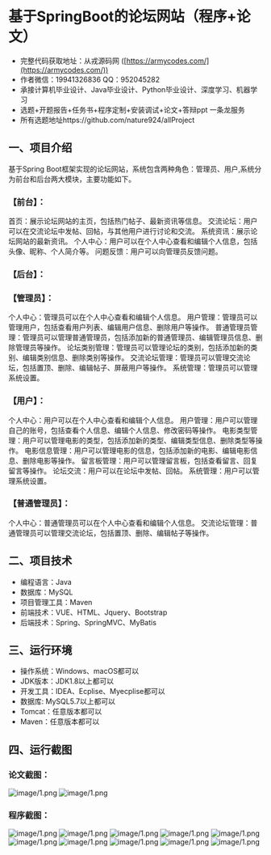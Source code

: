 基于SpringBoot的论坛网站（程序+论文）
=
- 完整代码获取地址：从戎源码网 ([https://armycodes.com/](https://armycodes.com/))
- 作者微信：19941326836  QQ：952045282 
- 承接计算机毕业设计、Java毕业设计、Python毕业设计、深度学习、机器学习
- 选题+开题报告+任务书+程序定制+安装调试+论文+答辩ppt 一条龙服务
- 所有选题地址https://github.com/nature924/allProject

一、项目介绍
---
基于Spring Boot框架实现的论坛网站，系统包含两种角色：管理员、用户,系统分为前台和后台两大模块，主要功能如下。
### 【前台】：
首页：展示论坛网站的主页，包括热门帖子、最新资讯等信息。
交流论坛：用户可以在交流论坛中发帖、回帖，与其他用户进行讨论和交流。
系统资讯：展示论坛网站的最新资讯。
个人中心：用户可以在个人中心查看和编辑个人信息，包括头像、昵称、个人简介等。
问题反馈：用户可以向管理员反馈问题。

### 【后台】：
### 【管理员】：
个人中心：管理员可以在个人中心查看和编辑个人信息。
用户管理：管理员可以管理用户，包括查看用户列表、编辑用户信息、删除用户等操作。
普通管理员管理：管理员可以管理普通管理员，包括添加新的普通管理员、编辑管理员信息、删除管理员等操作。
论坛类别管理：管理员可以管理论坛的类别，包括添加新的类别、编辑类别信息、删除类别等操作。
交流论坛管理：管理员可以管理交流论坛，包括置顶、删除、编辑帖子、屏蔽用户等操作。
系统管理：管理员可以管理系统设置。

### 【用户】：



个人中心：用户可以在个人中心查看和编辑个人信息。
用户管理：用户可以管理自己的账号，包括查看个人信息、编辑个人信息、修改密码等操作。
电影类型管理：用户可以管理电影的类型，包括添加新的类型、编辑类型信息、删除类型等操作。
电影信息管理：用户可以管理电影的信息，包括添加新的电影、编辑电影信息、删除电影等操作。
留言板管理：用户可以管理留言板，包括查看留言、回复留言等操作。
论坛交流：用户可以在论坛中发帖、回帖。
系统管理：用户可以管理系统设置。

### 【普通管理员】：
个人中心：普通管理员可以在个人中心查看和编辑个人信息。
交流论坛管理：普通管理员可以管理交流论坛，包括置顶、删除、编辑帖子等操作。



二、项目技术
---
- 编程语言：Java
- 数据库：MySQL
- 项目管理工具：Maven
- 前端技术：VUE、HTML、Jquery、Bootstrap
- 后端技术：Spring、SpringMVC、MyBatis

三、运行环境
---
- 操作系统：Windows、macOS都可以
- JDK版本：JDK1.8以上都可以
- 开发工具：IDEA、Ecplise、Myecplise都可以
- 数据库: MySQL5.7以上都可以
- Tomcat：任意版本都可以
- Maven：任意版本都可以

四、运行截图
---
### 论文截图：
![image/1.png](limage/1.png)
![image/1.png](limage/2.png)

### 程序截图：
![image/1.png](image/1.png)
![image/1.png](image/2.png)
![image/1.png](image/3.png)
![image/1.png](image/4.png)
![image/1.png](image/5.png)
![image/1.png](image/6.png)
![image/1.png](image/7.png)
![image/1.png](image/8.png)
![image/1.png](image/9.png)
![image/1.png](image/10.png)

